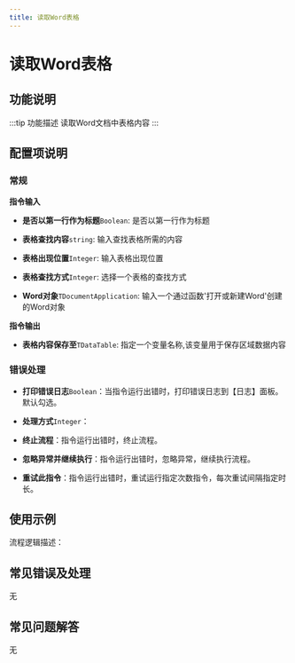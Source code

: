 ```yaml
---
title: 读取Word表格
---
```


# 读取Word表格

## 功能说明

:::tip 功能描述
读取Word文档中表格内容
:::

## 配置项说明

### 常规

**指令输入**

- **是否以第一行作为标题**`Boolean`: 是否以第一行作为标题

- **表格查找内容**`string`: 输入查找表格所需的内容

- **表格出现位置**`Integer`: 输入表格出现位置

- **表格查找方式**`Integer`: 选择一个表格的查找方式

- **Word对象**`TDocumentApplication`: 输入一个通过函数'打开或新建Word'创建的Word对象


**指令输出**

- **表格内容保存至**`TDataTable`: 指定一个变量名称,该变量用于保存区域数据内容

### 错误处理

- **打印错误日志**`Boolean`：当指令运行出错时，打印错误日志到【日志】面板。默认勾选。

- **处理方式**`Integer`：

 - **终止流程**：指令运行出错时，终止流程。

 - **忽略异常并继续执行**：指令运行出错时，忽略异常，继续执行流程。

 - **重试此指令**：指令运行出错时，重试运行指定次数指令，每次重试间隔指定时长。

## 使用示例

流程逻辑描述：

## 常见错误及处理

无

## 常见问题解答

无

